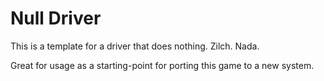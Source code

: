 # Null Driver

This is a template for a driver that does nothing. Zilch. Nada.

Great for usage as a starting-point for porting this game to a new system.
